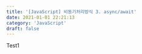 ```yaml
---
title: '[JavaScript] 비동기처리방식 3. async/await'
date: 2021-01-01 22:21:13
category: 'JavaScript'
draft: false
---
```


Test1
